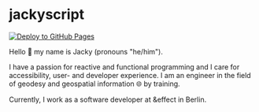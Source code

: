 # jackyscript

[![Deploy to GitHub Pages](https://github.com/jackyscript/jackyscript/actions/workflows/deploy.yml/badge.svg)](https://github.com/jackyscript/jackyscript/actions/workflows/deploy.yml)

Hello 👋 my name is Jacky (pronouns "he/him").

I have a passion for reactive and functional programming and I care for accessibility, user- and developer experience. I am an engineer in the field of geodesy and geospatial information 🌐 by training.

Currently, I work as a software developer at &effect in Berlin. 

